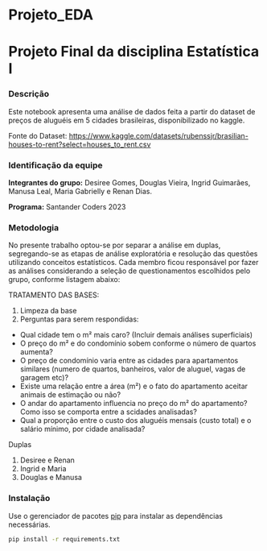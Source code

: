 # Projeto_EDA

# **Projeto Final da disciplina Estatística I**

### **Descrição**

Este notebook apresenta uma análise de dados feita a partir do dataset de preços de aluguéis em 5 cidades brasileiras, disponibilizado no kaggle.

Fonte do Dataset: https://www.kaggle.com/datasets/rubenssjr/brasilian-houses-to-rent?select=houses_to_rent.csv

### **Identificação da equipe**

**Integrantes do grupo:** Desiree Gomes, Douglas Vieira,  Ingrid Guimarães, Manusa Leal,  Maria Gabrielly e Renan Dias.

**Programa:** Santander Coders 2023

### **Metodologia**

No presente trabalho optou-se por separar a análise em duplas, segregando-se as etapas de análise exploratória e resolução das questões utilizando conceitos estatísticos. Cada membro ficou responsável por fazer as análises considerando a seleção de questionamentos escolhidos pelo grupo, conforme listagem abaixo:

TRATAMENTO DAS BASES:

1. Limpeza da base
2. Perguntas para serem respondidas:
- Qual cidade tem o m² mais caro? (Incluir demais análises superficiais)
- O preço do m² e do condomínio sobem conforme o número de quartos aumenta?
- O preço de condomínio varia entre as cidades para apartamentos similares (numero de quartos, banheiros, valor de aluguel, vagas de garagem etc)?
- Existe uma relação entre a área (m²) e o fato do apartamento aceitar animais de estimação ou não?
- O andar do apartamento influencia no preço do m² do apartamento? Como isso se comporta entre a scidades analisadas?
- Qual a proporção entre o custo dos aluguéis mensais (custo total) e o salário mínimo, por cidade analisada?
	
Duplas
1. Desiree e Renan
2. Ingrid e Maria
3. Douglas e Manusa

### Instalação

Use o gerenciador de pacotes [pip](https://pip.pypa.io/en/stable/) para instalar as dependências necessárias.

```bash
pip install -r requirements.txt
```
